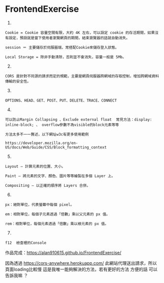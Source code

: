 # FrontendExercise
1.


    Cookie = Cookie 容量空間有限，大約 4K 左右，可以設定 cookie 的存活期間，如果沒有設定，預設就是當下使用者瀏覽網頁的期間，結束瀏覽器的話就自動消失。
    
    session ＝ 主要儲存於伺服器端，常搭配Cookie來儲存登入狀態。
    
    Local Storage = 除非手動清除，否則並不會消失，容量一般是 5Mb。
    
2.


    CORS 是針對不同源的請求而定的規範，主要是網頁伺服器跨網域的存取控制，增加跨網域資料傳輸的安全性。
3.   


    OPTIONS、HEAD、GET、POST、PUT、DELETE、TRACE、CONNECT
    
4.


    可以防止Margin Collapsing 、Exclude external float  常見方法：display: inline-block; 、 overflow參數不為visible的block元素等等
    
    方法太多不一一贅述，以下網址w3c有更多使用範例
    
    https://developer.mozilla.org/en-US/docs/Web/Guide/CSS/Block_formatting_context
    
5.

    Layout – 計算元素的位置、大小。
    
    Paint – 將元素的文字、顏色、圖片等等繪製在多個 Layer 上。
    
    Compositing – 以正確的順序將 Layers 合併。
    
6.

    px：絕對單位，代表螢幕中每個 pixel。
    
    em：相對單位，每個子元素透過「倍數」乘以父元素的 px 值。
    
    rem：相對單位，每個元素透過「倍數」乘以根元素的 px 值。
    
    
7.

    f12  檢查裡的Console

作品完成：https://alan910615.github.io/FrontendExercise/


因為透過 https://cors-anywhere.herokuapp.com/ 此網站代理送出請求，所以頁面loading比較慢
這是我唯一能夠解決的方法，若有更好的方法  方便的話  可以告訴我嘛 ？

